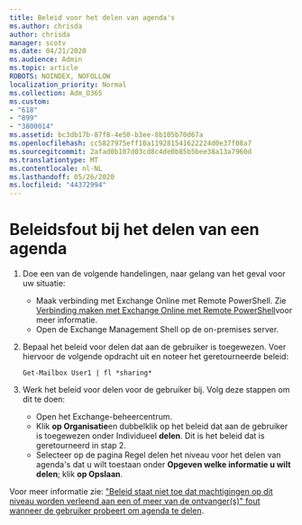 ```yaml
---
title: Beleid voor het delen van agenda's
ms.author: chrisda
author: chrisda
manager: scotv
ms.date: 04/21/2020
ms.audience: Admin
ms.topic: article
ROBOTS: NOINDEX, NOFOLLOW
localization_priority: Normal
ms.collection: Adm_O365
ms.custom:
- "618"
- "899"
- "3800014"
ms.assetid: bc3db17b-87f8-4e50-b3ee-8b105b70d67a
ms.openlocfilehash: cc5827975eff10a119281541622224d0e37f08a7
ms.sourcegitcommit: 2afad0b107d03cd8c4de0b85b5bee38a13a7960d
ms.translationtype: MT
ms.contentlocale: nl-NL
ms.lasthandoff: 05/26/2020
ms.locfileid: "44372994"
---
```

# <a name="policy-error-when-sharing-a-calendar"></a>Beleidsfout bij het delen van een agenda

1. Doe een van de volgende handelingen, naar gelang van het geval voor uw situatie:
    - Maak verbinding met Exchange Online met Remote PowerShell. Zie [Verbinding maken met Exchange Online met Remote PowerShell](https://technet.microsoft.com/library/jj984289%28v=exchg.160%29.aspx)voor meer informatie.
    - Open de Exchange Management Shell op de on-premises server.
2. Bepaal het beleid voor delen dat aan de gebruiker is toegewezen. Voer hiervoor de volgende opdracht uit en noteer het geretourneerde beleid:

    `
    Get-Mailbox User1 | fl *sharing*
    `

3. Werk het beleid voor delen voor de gebruiker bij. Volg deze stappen om dit te doen:
    - Open het Exchange-beheercentrum.
    - Klik **op Organisatie**en dubbelklik op het beleid dat aan de gebruiker is toegewezen onder Individueel **delen**. Dit is het beleid dat is geretourneerd in stap 2.
    - Selecteer op de pagina Regel delen het niveau voor het delen van agenda's dat u wilt toestaan onder **Opgeven welke informatie u wilt delen**; klik **op Opslaan**.

Voor meer informatie zie: ["Beleid staat niet toe dat machtigingen op dit niveau worden verleend aan een of meer van de ontvanger(s)" fout wanneer de gebruiker probeert om agenda te delen](https://docs.microsoft.com/exchange/troubleshoot/calendar-sharing/policy-permissions-issue).
